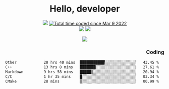 # <div align='center' >Hello, developer</div>

<div align='center'>
  <a ><img src="https://img.shields.io/badge/dynamic/json?url=https%3A%2F%2Fapi.swo.moe%2Fstats%2Fgithub%2FFree-Aaron-Li&query=count&color=181717&label=GitHub&labelColor=282c34&logo=github&suffix=+follows&cacheSeconds=3600"></a>
  <a href="https://wakatime.com/@fe40087f-8eae-48dc-9950-ad0633db1591"><img src="https://wakatime.com/badge/user/fe40087f-8eae-48dc-9950-ad0633db1591.svg" alt="Total time coded since Mar 9 2022" /></a>
</div>
<div align='center'>
  <a><img src="https://img.shields.io/badge/Rookie-blue?style=plastic&logo=c&logoColor=blue&labelColor=F5B7DB"></a>
  <a><img src="https://img.shields.io/badge/Rookie-blue?style=plastic&logo=c%2B%2B&logoColor=blue&labelColor=F5B7DB"></a> 
</div>

<p align="center">
  <img src="https://readme-typing-svg.demolab.com/?lines=你好!+开发者;Hello!+ developer&font=Fira%20Code&center=true&width=380&height=50&duration=4000&pause=1000">
</p>


<div align='right'>
  <h3>Coding</h3>
</div>

<!--START_SECTION:waka-->

```txt
Other            20 hrs 40 mins  ███████████░░░░░░░░░░░░░░   43.45 %
C++              13 hrs 8 mins   ███████░░░░░░░░░░░░░░░░░░   27.61 %
Markdown         9 hrs 58 mins   █████▒░░░░░░░░░░░░░░░░░░░   20.94 %
C/C              1 hr 35 mins    █░░░░░░░░░░░░░░░░░░░░░░░░   03.34 %
CMake            28 mins         ▒░░░░░░░░░░░░░░░░░░░░░░░░   00.99 %
```

<!--END_SECTION:waka-->




